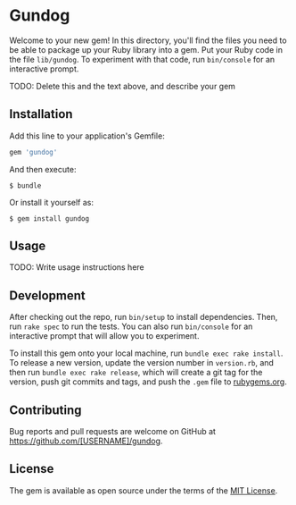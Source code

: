 # Gundog

Welcome to your new gem! In this directory, you'll find the files you need to be able to package up your Ruby library into a gem. Put your Ruby code in the file `lib/gundog`. To experiment with that code, run `bin/console` for an interactive prompt.

TODO: Delete this and the text above, and describe your gem

## Installation

Add this line to your application's Gemfile:

```ruby
gem 'gundog'
```

And then execute:

    $ bundle

Or install it yourself as:

    $ gem install gundog

## Usage

TODO: Write usage instructions here

## Development

After checking out the repo, run `bin/setup` to install dependencies. Then, run `rake spec` to run the tests. You can also run `bin/console` for an interactive prompt that will allow you to experiment.

To install this gem onto your local machine, run `bundle exec rake install`. To release a new version, update the version number in `version.rb`, and then run `bundle exec rake release`, which will create a git tag for the version, push git commits and tags, and push the `.gem` file to [rubygems.org](https://rubygems.org).

## Contributing

Bug reports and pull requests are welcome on GitHub at https://github.com/[USERNAME]/gundog.


## License

The gem is available as open source under the terms of the [MIT License](http://opensource.org/licenses/MIT).

